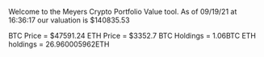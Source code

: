 Welcome to the Meyers Crypto Portfolio Value tool. 
As of 09/19/21 at 16:36:17 our valuation is $140835.53 

BTC Price = $47591.24
 ETH Price = $3352.7
BTC Holdings = 1.06BTC
 ETH holdings = 26.960005962ETH 
